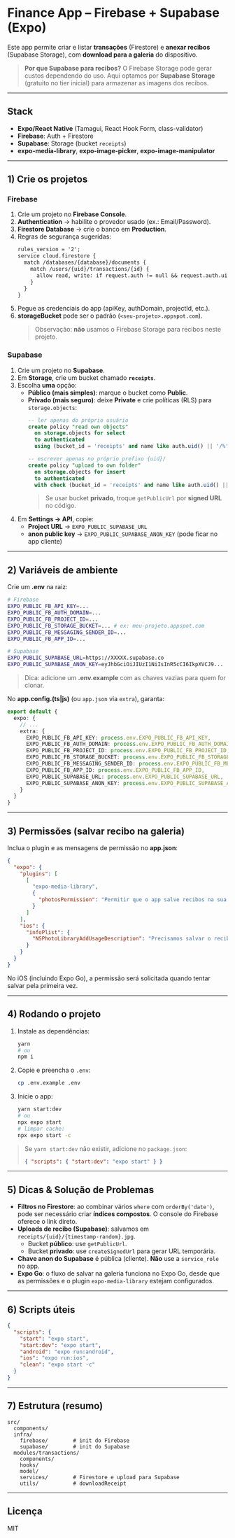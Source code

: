 # Finance App – Firebase + Supabase (Expo)

Este app permite criar e listar **transações** (Firestore) e **anexar recibos** (Supabase Storage), com **download para a galeria** do dispositivo.

> **Por que Supabase para recibos?** O Firebase Storage pode gerar custos dependendo do uso. Aqui optamos por **Supabase Storage** (gratuito no tier inicial) para armazenar as imagens dos recibos.

---

## Stack

- **Expo/React Native** (Tamagui, React Hook Form, class-validator)
- **Firebase**: Auth + Firestore
- **Supabase**: Storage (bucket `receipts`)
- **expo-media-library**, **expo-image-picker**, **expo-image-manipulator**

---

## 1) Crie os projetos

### Firebase

1. Crie um projeto no **Firebase Console**.
2. **Authentication** → habilite o provedor usado (ex.: Email/Password).
3. **Firestore Database** → crie o banco em **Production**.
4. Regras de segurança sugeridas:
   ```txt
   rules_version = '2';
   service cloud.firestore {
     match /databases/{database}/documents {
       match /users/{uid}/transactions/{id} {
         allow read, write: if request.auth != null && request.auth.uid == uid;
       }
     }
   }
   ```
5. Pegue as credenciais do app (apiKey, authDomain, projectId, etc.).
6. **storageBucket** pode ser o padrão (`<seu-projeto>.appspot.com`).  
   > Observação: **não** usamos o Firebase Storage para recibos neste projeto.

### Supabase

1. Crie um projeto no **Supabase**.
2. Em **Storage**, crie um bucket chamado **`receipts`**.
3. Escolha **uma** opção:
   - **Público (mais simples)**: marque o bucket como **Public**.
   - **Privado (mais seguro)**: deixe **Private** e crie políticas (RLS) para `storage.objects`:
     ```sql
     -- ler apenas do próprio usuário
     create policy "read own objects"
       on storage.objects for select
       to authenticated
       using (bucket_id = 'receipts' and name like auth.uid() || '/%');

     -- escrever apenas no próprio prefixo {uid}/
     create policy "upload to own folder"
       on storage.objects for insert
       to authenticated
       with check (bucket_id = 'receipts' and name like auth.uid() || '/%');
     ```
     > Se usar bucket **privado**, troque `getPublicUrl` por **signed URL** no código.
4. Em **Settings → API**, copie:
   - **Project URL** → `EXPO_PUBLIC_SUPABASE_URL`
   - **anon public key** → `EXPO_PUBLIC_SUPABASE_ANON_KEY` (pode ficar no app cliente)

---

## 2) Variáveis de ambiente

Crie um **.env** na raiz:

```bash
# Firebase
EXPO_PUBLIC_FB_API_KEY=...
EXPO_PUBLIC_FB_AUTH_DOMAIN=...
EXPO_PUBLIC_FB_PROJECT_ID=...
EXPO_PUBLIC_FB_STORAGE_BUCKET=... # ex: meu-projeto.appspot.com
EXPO_PUBLIC_FB_MESSAGING_SENDER_ID=...
EXPO_PUBLIC_FB_APP_ID=...

# Supabase
EXPO_PUBLIC_SUPABASE_URL=https://XXXXX.supabase.co
EXPO_PUBLIC_SUPABASE_ANON_KEY=eyJhbGciOiJIUzI1NiIsInR5cCI6IkpXVCJ9...
```

> Dica: adicione um **.env.example** com as chaves vazias para quem for clonar.

No **app.config.(ts|js)** (ou `app.json` via `extra`), garanta:

```ts
export default {
  expo: {
    // ...
    extra: {
      EXPO_PUBLIC_FB_API_KEY: process.env.EXPO_PUBLIC_FB_API_KEY,
      EXPO_PUBLIC_FB_AUTH_DOMAIN: process.env.EXPO_PUBLIC_FB_AUTH_DOMAIN,
      EXPO_PUBLIC_FB_PROJECT_ID: process.env.EXPO_PUBLIC_FB_PROJECT_ID,
      EXPO_PUBLIC_FB_STORAGE_BUCKET: process.env.EXPO_PUBLIC_FB_STORAGE_BUCKET,
      EXPO_PUBLIC_FB_MESSAGING_SENDER_ID: process.env.EXPO_PUBLIC_FB_MESSAGING_SENDER_ID,
      EXPO_PUBLIC_FB_APP_ID: process.env.EXPO_PUBLIC_FB_APP_ID,
      EXPO_PUBLIC_SUPABASE_URL: process.env.EXPO_PUBLIC_SUPABASE_URL,
      EXPO_PUBLIC_SUPABASE_ANON_KEY: process.env.EXPO_PUBLIC_SUPABASE_ANON_KEY
    }
  }
}
```

---

## 3) Permissões (salvar recibo na galeria)

Inclua o plugin e as mensagens de permissão no **app.json**:

```json
{
  "expo": {
    "plugins": [
      [
        "expo-media-library",
        {
          "photosPermission": "Permitir que o app salve recibos na sua Biblioteca de Fotos."
        }
      ]
    ],
    "ios": {
      "infoPlist": {
        "NSPhotoLibraryAddUsageDescription": "Precisamos salvar o recibo na sua Biblioteca de Fotos."
      }
    }
  }
}
```

No iOS (incluindo Expo Go), a permissão será solicitada quando tentar salvar pela primeira vez.

---

## 4) Rodando o projeto

1. Instale as dependências:
   ```bash
   yarn
   # ou
   npm i
   ```

2. Copie e preencha o `.env`:
   ```bash
   cp .env.example .env
   ```

3. Inicie o app:
   ```bash
   yarn start:dev
   # ou
   npx expo start
   # limpar cache:
   npx expo start -c
   ```

> Se `yarn start:dev` não existir, adicione no `package.json`:
> ```json
> { "scripts": { "start:dev": "expo start" } }
> ```

---

## 5) Dicas & Solução de Problemas

- **Filtros no Firestore**: ao combinar vários `where` com `orderBy('date')`, pode ser necessário criar **índices compostos**. O console do Firebase oferece o link direto.
- **Uploads de recibo (Supabase)**: salvamos em `receipts/{uid}/{timestamp-random}.jpg`.  
  - Bucket **público**: use `getPublicUrl`.
  - Bucket **privado**: use `createSignedUrl` para gerar URL temporária.
- **Chave anon do Supabase** é pública (cliente). **Não** use a `service_role` no app.
- **Expo Go**: o fluxo de salvar na galeria funciona no Expo Go, desde que as permissões e o plugin `expo-media-library` estejam configurados.

---

## 6) Scripts úteis

```json
{
  "scripts": {
    "start": "expo start",
    "start:dev": "expo start",
    "android": "expo run:android",
    "ios": "expo run:ios",
    "clean": "expo start -c"
  }
}
```

---

## 7) Estrutura (resumo)

```
src/
  components/
  infra/
    firebase/        # init do Firebase
    supabase/        # init do Supabase
  modules/transactions/
    components/
    hooks/
    model/
    services/        # Firestore e upload para Supabase
    utils/           # downloadReceipt
```

---

## Licença

MIT
